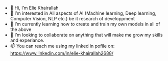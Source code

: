 - 👋 Hi, I’m Elie Khairallah
- 👀 I’m interested in All aspects of AI (Machine learning, Deep learning, Computer Vision, NLP etc.) be it research of developpment 
- 🌱 I’m currently learning how to create and train my own models in all of the above
- 💞️ I’m looking to collaborate on anything that will make me grow my skills and experiance.
- 📫 You can reach me using my linked in pofile on: https://www.linkedin.com/in/elie-khairallah2688/

<!---
flipper26/flipper26 is a ✨ special ✨ repository because its `README.md` (this file) appears on your GitHub profile.
You can click the Preview link to take a look at your changes.
--->
